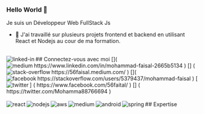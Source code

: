 ### Hello World 👋 
Je suis un Développeur Web FullStack Js
- 🔭 J'ai travaillé sur plusieurs projets frontend et backend en utilisant React et Nodejs au cour de ma formation.

<br>
## Connectez-vous avec moi
[<img align="left" alt="linked-in" src=" https://img.shields.io/badge/linkedin-%230077B5.svg?&style=for-the-badge&logo=linkedin&logoColor=white " / >]( https://www.linkedin.com/in/mohammad-faisal-2665b5134 )
[<img align="left" alt="medium" src=" https://img.shields.io/badge/medium-%2312100E.svg?&style=for-the-badge&logo=medium&logoColor=white " />] ( https://56faisal.medium.com/ )
[<img align="left" alt="stack-overflow" src=" https://img.shields.io/badge/stack%20overflow-FE7A16?logo=stack-overflow&logoColor=white&style=for-the-badge " />]( https://stackoverflow.com/users/5379437/mohammad-faisal )
[<img align="left" alt="facebook" src=" https://img.shields.io/badge/facebook-%231877F2.svg?&style=for-the-badge&logo=facebook&logoColor=white " />] ( https://www.facebook.com/56faital/ )
[<img align="left" alt="twitter" src="https://img.shields.io/badge/twitter-%231DA1F2.svg?&style=for-the-badge&logo=twitter&logoColor=white" />] ( https://twitter.com/Mohamma88766694 )
<br> 
<br>
## Expertise 
<img align="left" alt="react" src=" https://img.shields.io/badge/react%20-%2320232a.svg?&style=for-the-badge&logo=react&logoColor=% 2361DAFB " />
<img align="left" alt="nodejs" src=" https://img.shields.io/badge/node.js%20-%2343853D.svg?&style=for-the-badge&logo=node.js&logoColor= blanc " />
<img align="left" alt="aws" src=" https://img.shields.io/badge/Amazon%20AWS-%23232F3E?logo=amazon-aws&logoColor=white&style=for-the-badge " />
<img align="left" alt="medium" src=" https://img.shields.io/badge/postgres-%23316192.svg?&style=for-the-badge&logo=postgresql&logoColor=white " />
<img align="left" alt="android" src=" https://img.shields.io/badge/Android-3DDC84?logo=android&logoColor=white&style=for-the-badge " />
<img align="left" alt="spring" src=" https://img.shields.io/badge/spring%20-%236DB33F.svg?&style=for-the-badge&logo=spring&logoColor=white " />
<br> 
<br>
